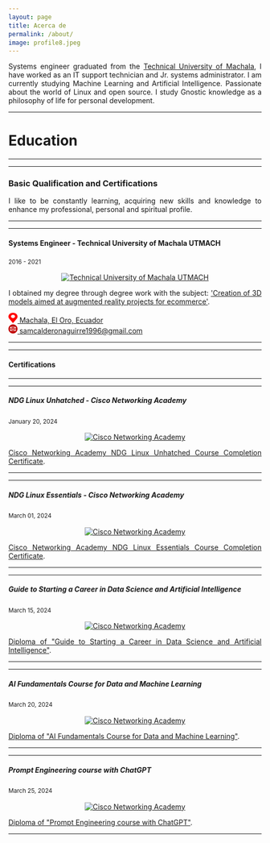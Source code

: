 ```yaml
---
layout: page
title: Acerca de
permalink: /about/
image: profile8.jpeg
---
```



<p align="justify">Systems engineer graduated from the <a href="https://www.utmachala.edu.ec/portalwp/">Technical University of Machala</a>, I have worked as an IT support technician and Jr. systems administrator. I am currently studying Machine Learning and Artificial Intelligence. Passionate about the world of Linux and open source. I study Gnostic knowledge as a philosophy of life for personal development.</p>


***
# Education
***
***
### Basic Qualification and Certifications

<p align="justify">I like to be constantly learning, acquiring new skills and knowledge to enhance my professional, personal and spiritual profile.</p>

***

***
#### Systems Engineer - Technical University of Machala UTMACH
<small>2016 - 2021</small>

<p align="center"><a href="https://www.utmachala.edu.ec/portalwp/"> <img src="https://www.utmachala.edu.ec/portalwp/wp-content/uploads/2015/08/LOGO_OUT.png" width="190" height="190" align="center" alt="Technical University of Machala UTMACH"></a></p>

<p align="justify">I obtained my degree through degree work with the subject: <a href="http://repositorio.utmachala.edu.ec/handle/48000/17847">'Creation of 3D models aimed at augmented reality projects for ecommerce'</a>.</p>

<a href="https://maps.app.goo.gl/kbWndfqY3ESLGm9FA"> <img src="https://raw.githubusercontent.com/ikergarcia1996/Iker-Garcia-Ferrero/master/icons/location.png" width="18" height="20" alt="Location"> Machala, El Oro, Ecuador</a>  
<a href="mailto:samcalderonaguirre1996@gmail.com"> <img src="https://raw.githubusercontent.com/ikergarcia1996/Iker-Garcia-Ferrero/master/icons/mail.png" width="18" height="18" alt="Location"> samcalderonaguirre1996@gmail.com</a>

***

***
#### Certifications
***

***
##### NDG Linux Unhatched - Cisco Networking Academy
<small>January 20, 2024</small>

<p align="center"><a href="https://www.netacad.com/"> <img src="https://upload.wikimedia.org/wikipedia/commons/thumb/5/57/Cisco_Networking_Academy.svg/2560px-Cisco_Networking_Academy.svg.png" width="350" height="350" align="center" alt="Cisco Networking Academy"></a></p>

<p align="justify"><a href="https://drive.google.com/file/d/13SosYv53wgMgCzIzwPR3-DM2OagbQhhw/view?usp=drive_link">Cisco Networking Academy NDG Linux Unhatched Course Completion Certificate</a>.</p>

***

***
##### NDG Linux Essentials - Cisco Networking Academy
<small>March 01, 2024</small>

<p align="center"><a href="https://www.netacad.com/"> <img src="https://upload.wikimedia.org/wikipedia/commons/thumb/5/57/Cisco_Networking_Academy.svg/2560px-Cisco_Networking_Academy.svg.png" width="350" height="350" align="center" alt="Cisco Networking Academy"></a></p>

<p align="justify"><a href="https://drive.google.com/file/d/1HiadGjwZv5ZO81i13R4TXFtH0adbmDac/view?usp=sharing">Cisco Networking Academy NDG Linux Essentials Course Completion Certificate</a>.</p>

***

***
##### Guide to Starting a Career in Data Science and Artificial Intelligence
<small>March 15, 2024</small>

<p align="center"><a href="https://platzi.com/p/samcalderonaguirre1996/curso/2807-aprender-data-ia/diploma/detalle/"> <img src="https://upload.wikimedia.org/wikipedia/commons/thumb/9/95/LOGO-PLATZI-2023.svg/512px-LOGO-PLATZI-2023.svg.png" width="350" height="350" align="center" alt="Cisco Networking Academy"></a></p>

<p align="justify"><a href="https://platzi.com/p/samcalderonaguirre1996/curso/2807-aprender-data-ia/diploma/detalle/">Diploma of "Guide to Starting a Career in Data Science and Artificial Intelligence"</a>.</p>

***

***
##### AI Fundamentals Course for Data and Machine Learning
<small>March 20, 2024</small>

<p align="center"><a href="https://platzi.com/p/samcalderonaguirre1996/curso/6935-ia-data-ml/diploma/detalle/"> <img src="https://upload.wikimedia.org/wikipedia/commons/thumb/9/95/LOGO-PLATZI-2023.svg/512px-LOGO-PLATZI-2023.svg.png" width="350" height="350" align="center" alt="Cisco Networking Academy"></a></p>

<p align="justify"><a href="https://platzi.com/p/samcalderonaguirre1996/curso/6935-ia-data-ml/diploma/detalle/">Diploma of "AI Fundamentals Course for Data and Machine Learning"</a>.</p>

***

***
##### Prompt Engineering course with ChatGPT
<small>March 25, 2024</small>

<p align="center"><a href="https://platzi.com/p/samcalderonaguirre1996/curso/7296-chatgpt/diploma/detalle/"> <img src="https://upload.wikimedia.org/wikipedia/commons/thumb/9/95/LOGO-PLATZI-2023.svg/512px-LOGO-PLATZI-2023.svg.png" width="350" height="350" align="center" alt="Cisco Networking Academy"></a></p>

<p align="justify"><a href="https://platzi.com/p/samcalderonaguirre1996/curso/7296-chatgpt/diploma/detalle/">Diploma of "Prompt Engineering course with ChatGPT"</a>.</p>

***
